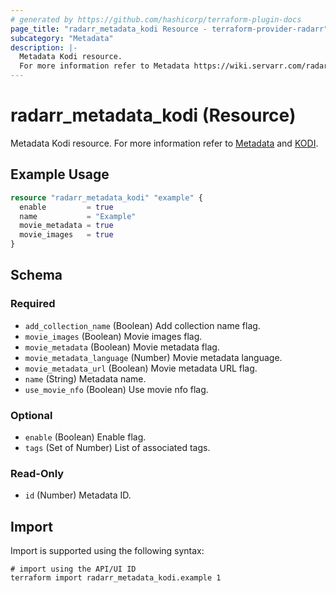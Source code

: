 ```yaml
---
# generated by https://github.com/hashicorp/terraform-plugin-docs
page_title: "radarr_metadata_kodi Resource - terraform-provider-radarr"
subcategory: "Metadata"
description: |-
  Metadata Kodi resource.
  For more information refer to Metadata https://wiki.servarr.com/radarr/settings#metadata and KODI https://wiki.servarr.com/radarr/supported#xbmcmetadata.
---
```


# radarr_metadata_kodi (Resource)

<!-- subcategory:Metadata -->
Metadata Kodi resource.
For more information refer to [Metadata](https://wiki.servarr.com/radarr/settings#metadata) and [KODI](https://wiki.servarr.com/radarr/supported#xbmcmetadata).

## Example Usage

```terraform
resource "radarr_metadata_kodi" "example" {
  enable         = true
  name           = "Example"
  movie_metadata = true
  movie_images   = true
}
```

<!-- schema generated by tfplugindocs -->
## Schema

### Required

- `add_collection_name` (Boolean) Add collection name flag.
- `movie_images` (Boolean) Movie images flag.
- `movie_metadata` (Boolean) Movie metadata flag.
- `movie_metadata_language` (Number) Movie metadata language.
- `movie_metadata_url` (Boolean) Movie metadata URL flag.
- `name` (String) Metadata name.
- `use_movie_nfo` (Boolean) Use movie nfo flag.

### Optional

- `enable` (Boolean) Enable flag.
- `tags` (Set of Number) List of associated tags.

### Read-Only

- `id` (Number) Metadata ID.

## Import

Import is supported using the following syntax:

```shell
# import using the API/UI ID
terraform import radarr_metadata_kodi.example 1
```
